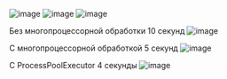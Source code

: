 ![image](https://user-images.githubusercontent.com/63666583/205617070-a1202107-ba19-408e-bfba-daf262a03a85.png)
![image](https://user-images.githubusercontent.com/63666583/205617224-9c4be8ff-b610-49b8-ac94-9f217958cd3e.png)
![image](https://user-images.githubusercontent.com/63666583/207542901-dfb7d5a8-4d8a-45ea-befe-19141d608ebf.png)

Без многопроцессорной обработки 10 секунд
![image](https://user-images.githubusercontent.com/63666583/207594092-bf051a52-dfa0-43f6-af1d-2a795095132e.png)

С многопроцессорной обработкой 5 секунд
![image](https://user-images.githubusercontent.com/63666583/207594185-be817bd1-9c45-443e-9c46-9db5c85dbd65.png)

C ProcessPoolExecutor 4 секунды
![image](https://user-images.githubusercontent.com/63666583/207598308-7424ecba-04be-4027-b62b-ff8ed232adbe.png)

